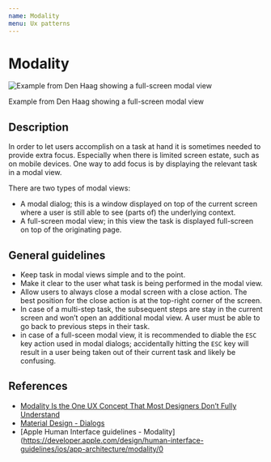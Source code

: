 ```yaml
---
name: Modality
menu: Ux patterns
---
```


# Modality

![Example from Den Haag showing a full-screen modal view](https://user-images.githubusercontent.com/248921/153422877-af38de2e-cc66-422f-9dc1-d2f3fb27bd2c.png)

Example from Den Haag showing a full-screen modal view

## Description

In order to let users accomplish on a task at hand it is sometimes needed to provide extra focus. Especially when there is limited screen estate, such as on mobile devices. One way to add focus is by displaying the relevant task in a modal view.

There are two types of modal views:

- A modal dialog; this is a window displayed on top of the current screen where a user is still able to see (parts of) the underlying context.
- A full-screen modal view; in this view the task is displayed full-screen on top of the originating page.

## General guidelines

- Keep task in modal views simple and to the point.
- Make it clear to the user what task is being performed in the modal view.
- Allow users to always close a modal screen with a close action. The best position for the close action is at the top-right corner of the screen.
- In case of a multi-step task, the subsequent steps are stay in the current screen and won’t open an additional modal view. A user must be able to go back to previous steps in their task.
- in case of a full-sceen modal view, it is recommended to diable the `ESC` key action used in modal dialogs; accidentally hitting the `ESC` key will result in a user being taken out of their current task and likely be confusing. 

## References
- [Modality Is the One UX Concept That Most Designers Don’t Fully Understand](https://uxplanet.org/modality-the-one-ux-concept-you-need-to-understand-when-designing-intuitive-user-interfaces-e5e941c7acb1)
- [Material Design - Dialogs](https://material.io/components/dialogs#usage)
- [Apple Human Interface guidelines - Modality](https://developer.apple.com/design/human-interface-guidelines/ios/app-architecture/modality/0
